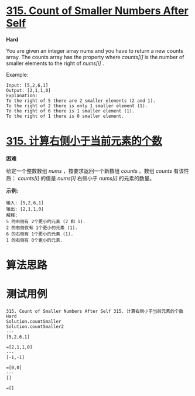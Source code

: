 # [315. Count of Smaller Numbers After Self][enTitle]

**Hard**

You are given an integer array nums and you have to return a new counts array. The counts array has the property where  *counts[i]*  is the number of smaller elements to the right of  *nums[i]* .

Example:

```
Input: [5,2,6,1]
Output: [2,1,1,0] 
Explanation:
To the right of 5 there are 2 smaller elements (2 and 1).
To the right of 2 there is only 1 smaller element (1).
To the right of 6 there is 1 smaller element (1).
To the right of 1 there is 0 smaller element.

```
# [315. 计算右侧小于当前元素的个数][cnTitle]

**困难**

给定一个整数数组  *nums* ，按要求返回一个新数组  *counts* 。数组  *counts*  有该性质：  *counts[i]*  的值是  *nums[i]*  右侧小于  *nums[i]*  的元素的数量。

**示例:** 

```
输入: [5,2,6,1]
输出: [2,1,1,0] 
解释:
5 的右侧有 2个更小的元素 (2 和 1).
2 的右侧仅有 1个更小的元素 (1).
6 的右侧有 1个更小的元素 (1).
1 的右侧有 0个更小的元素.

```


# 算法思路

# 测试用例
```
315. Count of Smaller Numbers After Self 315. 计算右侧小于当前元素的个数 Hard
Solution.countSmaller
Solution.countSmaller2
---
[5,2,6,1]

=[2,1,1,0]
---
[-1,-1]

=[0,0]
---
[]

=[]
```

[enTitle]: https://leetcode.com/problems/count-of-smaller-numbers-after-self/
[cnTitle]: https://leetcode-cn.com/problems/count-of-smaller-numbers-after-self/

